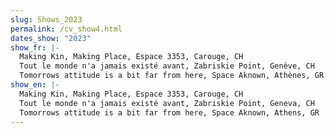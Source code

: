 ```yaml
---
slug: Shows_2023
permalink: /cv_show4.html
dates_show: "2023"
show_fr: |-
  Making Kin, Making Place, Espace 3353, Carouge, CH
  Tout le monde n'a jamais existé avant, Zabriskie Point, Genève, CH
  Tomorrows attitude is a bit far from here, Space Aknown, Athènes, GR
show_en: |-
  Making Kin, Making Place, Espace 3353, Carouge, CH
  Tout le monde n'a jamais existé avant, Zabriskie Point, Geneva, CH
  Tomorrows attitude is a bit far from here, Space Aknown, Athens, GR
---
```

